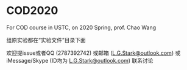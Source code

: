 # COD2020
For COD course in USTC, on 2020 Spring, prof. Chao Wang

组原实验都在“实验文件”目录下面

欢迎提issue或者QQ (2787392742) 或邮箱 (L.G.Stark@outlook.com) 或 iMessage/Skype (ID均为 L.G.Stark@outlook.com) 联系讨论